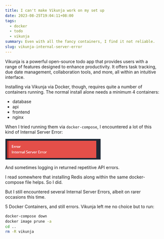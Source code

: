 ```yaml
---
title: I can't make Vikunja work on my set up
date: 2023-08-25T19:04:11+08:00
tags:
  - docker
  - todo
  - vikunja
summary: Even with all the fancy containers, I find it not reliable.
slug: vikunja-internal-server-error
---
```


Vikunja is a powerful open-source todo app that provides users with a range of features designed to enhance productivity. It offers task tracking, due date management, collaboration tools, and more, all within an intuitive interface. 

Installing via Vikunja via Docker, though, requires quite a number of containers running. The normal install alone needs a minimum 4 containers:
- database
- api
- frontend
- nginx

When I tried running them via `docker-compose`, I encountered a lot of this kind of Internal Server Error:

![vikunja-error](vikunja-error.png)

And sometimes logging in returned repetitive API errors. 

I read somewhere that installing Redis along within the same docker-compose file helps. So I did.

But I still encountered several Internal Server Errors, albeit on rarer occasions this time.

5 Docker Containers, and still errors. Vikunja left me no choice but to run:
```bash
docker-compose down
docker image prune -a
cd ..
rm -R vikunja
```
